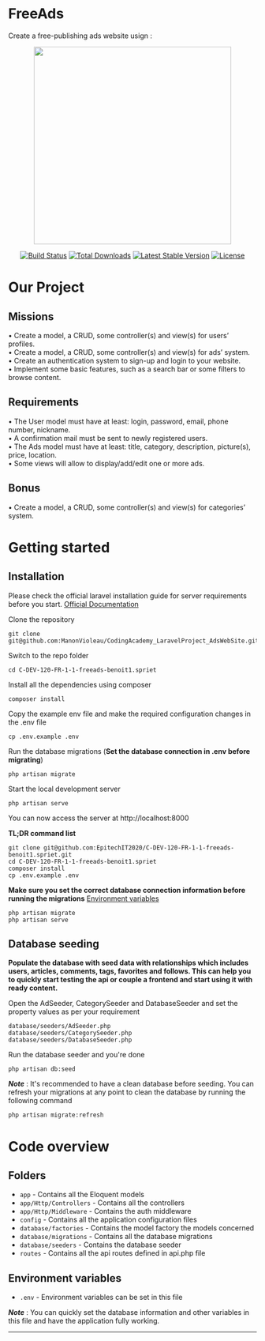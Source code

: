 # FreeAds
Create a free-publishing ads website usign :

<p align="center"><a href="https://laravel.com" target="_blank"><img src="https://raw.githubusercontent.com/laravel/art/master/logo-lockup/5%20SVG/2%20CMYK/1%20Full%20Color/laravel-logolockup-cmyk-red.svg" width="400"></a></p>

<p align="center">
<a href="https://travis-ci.org/laravel/framework"><img src="https://travis-ci.org/laravel/framework.svg" alt="Build Status"></a>
<a href="https://packagist.org/packages/laravel/framework"><img src="https://img.shields.io/packagist/dt/laravel/framework" alt="Total Downloads"></a>
<a href="https://packagist.org/packages/laravel/framework"><img src="https://img.shields.io/packagist/v/laravel/framework" alt="Latest Stable Version"></a>
<a href="https://packagist.org/packages/laravel/framework"><img src="https://img.shields.io/packagist/l/laravel/framework" alt="License"></a>
</p>

# Our Project

## Missions

• Create a model, a CRUD, some controller(s) and view(s) for users’ profiles.  
• Create a model, a CRUD, some controller(s) and view(s) for ads’ system.  
• Create an authentication system to sign-up and login to your website.  
• Implement some basic features, such as a search bar or some filters to browse content.  

## Requirements

• The User model must have at least: login, password, email, phone number, nickname.  
• A confirmation mail must be sent to newly registered users.  
• The Ads model must have at least: title, category, description, picture(s), price, location.  
• Some views will allow to display/add/edit one or more ads.  

## Bonus

• Create a model, a CRUD, some controller(s) and view(s) for categories’ system.  

# Getting started

## Installation

Please check the official laravel installation guide for server requirements before you start. [Official Documentation](https://laravel.com/docs/5.4/installation#installation)

Clone the repository

    git clone git@github.com:ManonVioleau/CodingAcademy_LaravelProject_AdsWebSite.git

Switch to the repo folder

    cd C-DEV-120-FR-1-1-freeads-benoit1.spriet

Install all the dependencies using composer

    composer install

Copy the example env file and make the required configuration changes in the .env file

    cp .env.example .env

Run the database migrations (**Set the database connection in .env before migrating**)

    php artisan migrate

Start the local development server

    php artisan serve

You can now access the server at http://localhost:8000

**TL;DR command list**

    git clone git@github.com:EpitechIT2020/C-DEV-120-FR-1-1-freeads-benoit1.spriet.git
    cd C-DEV-120-FR-1-1-freeads-benoit1.spriet
    composer install
    cp .env.example .env
    
**Make sure you set the correct database connection information before running the migrations** [Environment variables](#environment-variables)

    php artisan migrate
    php artisan serve

## Database seeding

**Populate the database with seed data with relationships which includes users, articles, comments, tags, favorites and follows. This can help you to quickly start testing the api or couple a frontend and start using it with ready content.**

Open the AdSeeder, CategorySeeder and DatabaseSeeder and set the property values as per your requirement

    database/seeders/AdSeeder.php
    database/seeders/CategorySeeder.php
    database/seeders/DatabaseSeeder.php

Run the database seeder and you're done

    php artisan db:seed

***Note*** : It's recommended to have a clean database before seeding. You can refresh your migrations at any point to clean the database by running the following command

    php artisan migrate:refresh
    
# Code overview

## Folders

- `app` - Contains all the Eloquent models
- `app/Http/Controllers` - Contains all the controllers
- `app/Http/Middleware` - Contains the auth middleware
- `config` - Contains all the application configuration files
- `database/factories` - Contains the model factory the models concerned  
- `database/migrations` - Contains all the database migrations
- `database/seeders` - Contains the database seeder
- `routes` - Contains all the api routes defined in api.php file

## Environment variables

- `.env` - Environment variables can be set in this file

***Note*** : You can quickly set the database information and other variables in this file and have the application fully working.

----------
